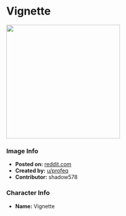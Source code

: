 # Vignette

<img src="https://raw.githubusercontent.com/shadow578/Project-Padoru/master/Padoru/gabriel-dropout-vignette.png" height="300">

### Image Info
* **Posted on:**     [reddit.com](https://www.reddit.com/r/Padoru/comments/dua1w6/vignette_april_tsukinose_gabriel_dropout/)
* **Created by:**    [u/profeq](https://github.com/shadow578/Project-Padoru/blob/master/table-of-contents/creators/uprofeq.md)
* **Contributor:**   shadow578

### Character Info
* **Name:**   Vignette


